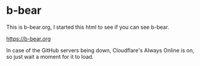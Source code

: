 # b-bear
This is b-bear.org, I started this html to see if you can see b-bear.

https://b-bear.org

In case of the GitHub servers being down, Cloudflare's Always Online is on, so just wait a moment for it to load.
